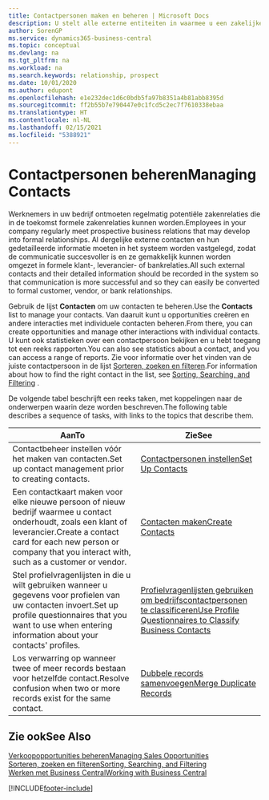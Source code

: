 ```yaml
---
title: Contactpersonen maken en beheren | Microsoft Docs
description: U stelt alle externe entiteiten in waarmee u een zakelijke relatie hebt (zoals prospects, klanten, leveranciers en consultants) als contacten.
author: SorenGP
ms.service: dynamics365-business-central
ms.topic: conceptual
ms.devlang: na
ms.tgt_pltfrm: na
ms.workload: na
ms.search.keywords: relationship, prospect
ms.date: 10/01/2020
ms.author: edupont
ms.openlocfilehash: e1e232dec1d6c0bdb5fa97b8351a4b81abb8395d
ms.sourcegitcommit: ff2b55b7e790447e0c1fcd5c2ec7f7610338ebaa
ms.translationtype: HT
ms.contentlocale: nl-NL
ms.lasthandoff: 02/15/2021
ms.locfileid: "5388921"
---
```

# <a name="managing-contacts"></a><span data-ttu-id="86799-103">Contactpersonen beheren</span><span class="sxs-lookup"><span data-stu-id="86799-103">Managing Contacts</span></span>

<span data-ttu-id="86799-104">Werknemers in uw bedrijf ontmoeten regelmatig potentiële zakenrelaties die in de toekomst formele zakenrelaties kunnen worden.</span><span class="sxs-lookup"><span data-stu-id="86799-104">Employees in your company regularly meet prospective business relations that may develop into formal relationships.</span></span> <span data-ttu-id="86799-105">Al dergelijke externe contacten en hun gedetailleerde informatie moeten in het systeem worden vastgelegd, zodat de communicatie succesvoller is en ze gemakkelijk kunnen worden omgezet in formele klant-, leverancier- of bankrelaties.</span><span class="sxs-lookup"><span data-stu-id="86799-105">All such external contacts and their detailed information should be recorded in the system so that communication is more successful and so they can easily be converted to formal customer, vendor, or bank relationships.</span></span>

<span data-ttu-id="86799-106">Gebruik de lijst **Contacten** om uw contacten te beheren.</span><span class="sxs-lookup"><span data-stu-id="86799-106">Use the **Contacts** list to manage your contacts.</span></span> <span data-ttu-id="86799-107">Van daaruit kunt u opportunities creëren en andere interacties met individuele contacten beheren.</span><span class="sxs-lookup"><span data-stu-id="86799-107">From there, you can create opportunities and manage other interactions with individual contacts.</span></span> <span data-ttu-id="86799-108">U kunt ook statistieken over een contactpersoon bekijken en u hebt toegang tot een reeks rapporten.</span><span class="sxs-lookup"><span data-stu-id="86799-108">You can also see statistics about a contact, and you can access a range of reports.</span></span> <span data-ttu-id="86799-109">Zie voor informatie over het vinden van de juiste contactpersoon in de lijst [Sorteren, zoeken en filteren](ui-enter-criteria-filters.md).</span><span class="sxs-lookup"><span data-stu-id="86799-109">For information about how to find the right contact in the list, see [Sorting, Searching, and Filtering](ui-enter-criteria-filters.md) .</span></span>  

<span data-ttu-id="86799-110">De volgende tabel beschrijft een reeks taken, met koppelingen naar de onderwerpen waarin deze worden beschreven.</span><span class="sxs-lookup"><span data-stu-id="86799-110">The following table describes a sequence of tasks, with links to the topics that describe them.</span></span>

| <span data-ttu-id="86799-111">Aan</span><span class="sxs-lookup"><span data-stu-id="86799-111">To</span></span> | <span data-ttu-id="86799-112">Zie</span><span class="sxs-lookup"><span data-stu-id="86799-112">See</span></span> |
| --- | --- |
| <span data-ttu-id="86799-113">Contactbeheer instellen vóór het maken van contacten.</span><span class="sxs-lookup"><span data-stu-id="86799-113">Set up contact management prior to creating contacts.</span></span> |[<span data-ttu-id="86799-114">Contactpersonen instellen</span><span class="sxs-lookup"><span data-stu-id="86799-114">Set Up Contacts</span></span>](marketing-setup-contacts.md) |
| <span data-ttu-id="86799-115">Een contactkaart maken voor elke nieuwe persoon of nieuw bedrijf waarmee u contact onderhoudt, zoals een klant of leverancier.</span><span class="sxs-lookup"><span data-stu-id="86799-115">Create a contact card for each new person or company that you interact with, such as a customer or vendor.</span></span> |[<span data-ttu-id="86799-116">Contacten maken</span><span class="sxs-lookup"><span data-stu-id="86799-116">Create Contacts</span></span>](marketing-create-contact-companies.md) |
|<span data-ttu-id="86799-117">Stel profielvragenlijsten in die u wilt gebruiken wanneer u gegevens voor profielen van uw contacten invoert.</span><span class="sxs-lookup"><span data-stu-id="86799-117">Set up profile questionnaires that you want to use when entering information about your contacts' profiles.</span></span>|[<span data-ttu-id="86799-118">Profielvragenlijsten gebruiken om bedrijfscontactpersonen te classificeren</span><span class="sxs-lookup"><span data-stu-id="86799-118">Use Profile Questionnaires to Classify Business Contacts</span></span>](marketing-create-contact-profile-questionnaire.md)|
|<span data-ttu-id="86799-119">Los verwarring op wanneer twee of meer records bestaan voor hetzelfde contact.</span><span class="sxs-lookup"><span data-stu-id="86799-119">Resolve confusion when two or more records exist for the same contact.</span></span>|[<span data-ttu-id="86799-120">Dubbele records samenvoegen</span><span class="sxs-lookup"><span data-stu-id="86799-120">Merge Duplicate Records</span></span>](sales-how-merge-duplicate-records.md)|

## <a name="see-also"></a><span data-ttu-id="86799-121">Zie ook</span><span class="sxs-lookup"><span data-stu-id="86799-121">See Also</span></span>

[<span data-ttu-id="86799-122">Verkoopopportunities beheren</span><span class="sxs-lookup"><span data-stu-id="86799-122">Managing Sales Opportunities</span></span>](marketing-manage-sales-opportunities.md)  
[<span data-ttu-id="86799-123">Sorteren, zoeken en filteren</span><span class="sxs-lookup"><span data-stu-id="86799-123">Sorting, Searching, and Filtering</span></span>](ui-enter-criteria-filters.md)  
[<span data-ttu-id="86799-124">Werken met Business Central</span><span class="sxs-lookup"><span data-stu-id="86799-124">Working with Business Central</span></span>](ui-work-product.md)  


[!INCLUDE[footer-include](includes/footer-banner.md)]